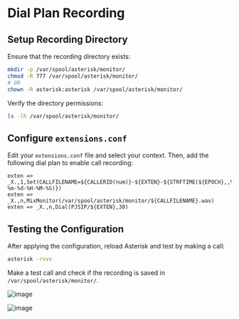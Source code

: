 # Dial Plan Recording

## Setup Recording Directory

Ensure that the recording directory exists:

```sh
mkdir -p /var/spool/asterisk/monitor/
chmod -R 777 /var/spool/asterisk/monitor/
# OR
chown -R asterisk:asterisk /var/spool/asterisk/monitor/
```

Verify the directory permissions:

```sh
ls -lh /var/spool/asterisk/monitor/
```

## Configure `extensions.conf`

Edit your `extensions.conf` file and select your context. Then, add the following dial plan to enable call recording:

```plaintext
exten => _X.,1,Set(CALLFILENAME=${CALLERID(num)}-${EXTEN}-${STRFTIME(${EPOCH},,%Y-%m-%d-%H-%M-%S)})
exten => _X.,n,MixMonitor(/var/spool/asterisk/monitor/${CALLFILENAME}.wav)
exten => _X.,n,Dial(PJSIP/${EXTEN},30)
```

## Testing the Configuration

After applying the configuration, reload Asterisk and test by making a call:

```sh
asterisk -rvvv
```

Make a test call and check if the recording is saved in `/var/spool/asterisk/monitor/`.


![image](https://github.com/user-attachments/assets/05e8e387-6738-48a0-81a4-14c07ffc6468)

![image](https://github.com/user-attachments/assets/c09b9fb6-db81-43ca-865c-106671457bb0)


